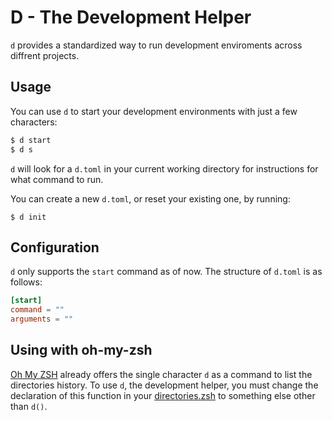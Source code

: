 # D - The Development Helper

`d` provides a standardized way to run development enviroments across diffrent projects.

## Usage

You can use `d` to start your development environments with just a few characters:

```sh
$ d start
$ d s
```

`d` will look for a `d.toml` in your current working directory for instructions for what command to run.

You can create a new `d.toml`, or reset your existing one, by running:

```
$ d init
```

## Configuration

`d` only supports the `start` command as of now. The structure of `d.toml` is as follows:

```toml
[start]
command = ""
arguments = ""
```

## Using with oh-my-zsh

[Oh My ZSH](https://github.com/ohmyzsh/ohmyzsh) already offers the single character `d` as a command to list the directories history. To use `d`, the development helper, you must change the declaration of this function in your [directories.zsh](https://github.com/ohmyzsh/ohmyzsh) to something else other than `d()`.